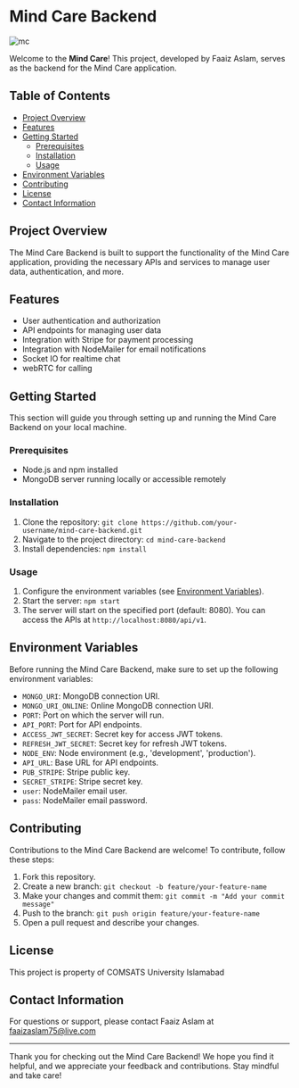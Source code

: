 # Mind Care Backend
![mc](https://github.com/faaiz99/mind-care-backend/assets/44613754/73c34131-d2d8-406f-ad17-2483fccce6b8)

Welcome to the **Mind Care**! This project, developed by Faaiz Aslam, serves as the backend for the Mind Care application.

## Table of Contents

- [Project Overview](#project-overview)
- [Features](#features)
- [Getting Started](#getting-started)
  - [Prerequisites](#prerequisites)
  - [Installation](#installation)
  - [Usage](#usage)
- [Environment Variables](#environment-variables)
- [Contributing](#contributing)
- [License](#license)
- [Contact Information](#contact-information)

## Project Overview

The Mind Care Backend is built to support the functionality of the Mind Care application, providing the necessary APIs and services to manage user data, authentication, and more.

## Features

- User authentication and authorization
- API endpoints for managing user data
- Integration with Stripe for payment processing
- Integration with NodeMailer for email notifications
- Socket IO for realtime chat
- webRTC for calling

## Getting Started

This section will guide you through setting up and running the Mind Care Backend on your local machine.

### Prerequisites

- Node.js and npm installed
- MongoDB server running locally or accessible remotely

### Installation

1. Clone the repository: `git clone https://github.com/your-username/mind-care-backend.git`
2. Navigate to the project directory: `cd mind-care-backend`
3. Install dependencies: `npm install`

### Usage

1. Configure the environment variables (see [Environment Variables](#environment-variables)).
2. Start the server: `npm start`
3. The server will start on the specified port (default: 8080). You can access the APIs at `http://localhost:8080/api/v1`.

## Environment Variables

Before running the Mind Care Backend, make sure to set up the following environment variables:

- `MONGO_URI`: MongoDB connection URI.
- `MONGO_URI_ONLINE`: Online MongoDB connection URI.
- `PORT`: Port on which the server will run.
- `API_PORT`: Port for API endpoints.
- `ACCESS_JWT_SECRET`: Secret key for access JWT tokens.
- `REFRESH_JWT_SECRET`: Secret key for refresh JWT tokens.
- `NODE_ENV`: Node environment (e.g., 'development', 'production').
- `API_URL`: Base URL for API endpoints.
- `PUB_STRIPE`: Stripe public key.
- `SECRET_STRIPE`: Stripe secret key.
- `user`: NodeMailer email user.
- `pass`: NodeMailer email password.

## Contributing

Contributions to the Mind Care Backend are welcome! To contribute, follow these steps:

1. Fork this repository.
2. Create a new branch: `git checkout -b feature/your-feature-name`
3. Make your changes and commit them: `git commit -m "Add your commit message"`
4. Push to the branch: `git push origin feature/your-feature-name`
5. Open a pull request and describe your changes.

## License

This project is property of COMSATS University Islamabad 

## Contact Information

For questions or support, please contact Faaiz Aslam at faaizaslam75@live.com

---

Thank you for checking out the Mind Care Backend! We hope you find it helpful, and we appreciate your feedback and contributions. Stay mindful and take care!
